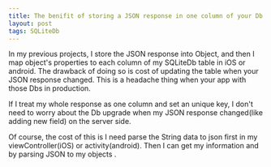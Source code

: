 ```yaml
---
title: The benifit of storing a JSON response in one column of your Db
layout: post
tags: SQLiteDb
---
```


In my previous projects, I store the JSON response into Object, and then I map object's properties to each column of my SQLiteDb table in iOS or android. The drawback of doing so is cost of updating the table when your JSON response changed. This is a headache thing when your app with those Dbs in production. 

If I treat my whole response as one column and set an unique key, I don't need to worry about the Db upgrade when my JSON response changed(like adding new field) on the server side. 

Of course, the cost of this is I need parse the String data to json first in my viewController(iOS) or activity(android). Then I can get my information and by parsing JSON to my objects .